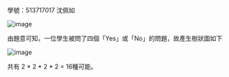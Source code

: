 學號：513717017 沈佩如

![image](https://github.com/user-attachments/assets/9bb0b9b2-32b8-48e0-a9e9-4912c4da2c79)


由題意可知，一位學生被問了四個「Yes」或「No」的問題，故產生樹狀圖如下


![image](https://github.com/user-attachments/assets/7c409772-06d4-4ff7-b42a-bf7fa211d2ac)


共有 2 * 2 * 2 * 2 = 16種可能。
